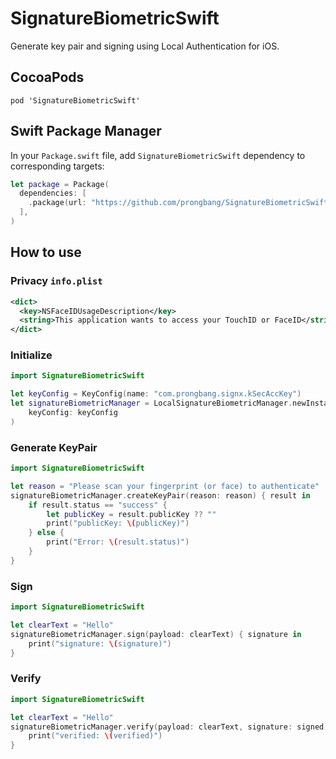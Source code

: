 # SignatureBiometricSwift

Generate key pair and signing using Local Authentication for iOS.

## CocoaPods

```shell
pod 'SignatureBiometricSwift'
```

## Swift Package Manager

In your `Package.swift` file, add `SignatureBiometricSwift` dependency to corresponding targets:

```swift
let package = Package(
  dependencies: [
    .package(url: "https://github.com/prongbang/SignatureBiometricSwift.git", from: "1.0.4"),
  ],
)
```

## How to use

### Privacy `info.plist`

```xml
<dict>
  <key>NSFaceIDUsageDescription</key>
  <string>This application wants to access your TouchID or FaceID</string>
</dict>
```

### Initialize

```swift
import SignatureBiometricSwift

let keyConfig = KeyConfig(name: "com.prongbang.signx.kSecAccKey")
let signatureBiometricManager = LocalSignatureBiometricManager.newInstance(
    keyConfig: keyConfig
)
```

### Generate KeyPair

```swift
import SignatureBiometricSwift

let reason = "Please scan your fingerprint (or face) to authenticate"
signatureBiometricManager.createKeyPair(reason: reason) { result in
    if result.status == "success" {
        let publicKey = result.publicKey ?? ""
        print("publicKey: \(publicKey)")
    } else {
        print("Error: \(result.status)")
    }
}
```

### Sign

```swift
import SignatureBiometricSwift

let clearText = "Hello"
signatureBiometricManager.sign(payload: clearText) { signature in
    print("signature: \(signature)")
}
```

### Verify

```swift
import SignatureBiometricSwift

let clearText = "Hello"
signatureBiometricManager.verify(payload: clearText, signature: signed) { verified in
    print("verified: \(verified)")
}
```
